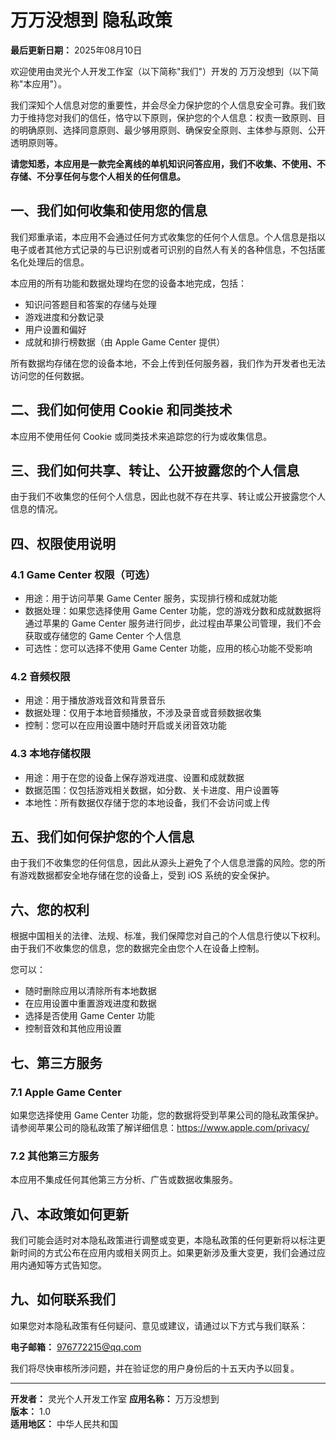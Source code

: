 # 万万没想到 隐私政策

**最后更新日期：** 2025年08月10日

欢迎使用由灵光个人开发工作室（以下简称"我们"）开发的 万万没想到（以下简称"本应用"）。

我们深知个人信息对您的重要性，并会尽全力保护您的个人信息安全可靠。我们致力于维持您对我们的信任，恪守以下原则，保护您的个人信息：权责一致原则、目的明确原则、选择同意原则、最少够用原则、确保安全原则、主体参与原则、公开透明原则等。

**请您知悉，本应用是一款完全离线的单机知识问答应用，我们不收集、不使用、不存储、不分享任何与您个人相关的任何信息。**

## 一、我们如何收集和使用您的信息

我们郑重承诺，本应用不会通过任何方式收集您的任何个人信息。个人信息是指以电子或者其他方式记录的与已识别或者可识别的自然人有关的各种信息，不包括匿名化处理后的信息。

本应用的所有功能和数据处理均在您的设备本地完成，包括：
- 知识问答题目和答案的存储与处理
- 游戏进度和分数记录
- 用户设置和偏好
- 成就和排行榜数据（由 Apple Game Center 提供）

所有数据均存储在您的设备本地，不会上传到任何服务器，我们作为开发者也无法访问您的任何数据。

## 二、我们如何使用 Cookie 和同类技术

本应用不使用任何 Cookie 或同类技术来追踪您的行为或收集信息。

## 三、我们如何共享、转让、公开披露您的个人信息

由于我们不收集您的任何个人信息，因此也就不存在共享、转让或公开披露您个人信息的情况。

## 四、权限使用说明

### 4.1 Game Center 权限（可选）
- 用途：用于访问苹果 Game Center 服务，实现排行榜和成就功能
- 数据处理：如果您选择使用 Game Center 功能，您的游戏分数和成就数据将通过苹果的 Game Center 服务进行同步，此过程由苹果公司管理，我们不会获取或存储您的 Game Center 个人信息
- 可选性：您可以选择不使用 Game Center 功能，应用的核心功能不受影响

### 4.2 音频权限
- 用途：用于播放游戏音效和背景音乐
- 数据处理：仅用于本地音频播放，不涉及录音或音频数据收集
- 控制：您可以在应用设置中随时开启或关闭音效功能

### 4.3 本地存储权限
- 用途：用于在您的设备上保存游戏进度、设置和成就数据
- 数据范围：仅包括游戏相关数据，如分数、关卡进度、用户设置等
- 本地性：所有数据仅存储于您的本地设备，我们不会访问或上传

## 五、我们如何保护您的个人信息

由于我们不收集您的任何信息，因此从源头上避免了个人信息泄露的风险。您的所有游戏数据都安全地存储在您的设备上，受到 iOS 系统的安全保护。

## 六、您的权利

根据中国相关的法律、法规、标准，我们保障您对自己的个人信息行使以下权利。由于我们不收集您的信息，您的数据完全由您个人在设备上控制。

您可以：
- 随时删除应用以清除所有本地数据
- 在应用设置中重置游戏进度和数据
- 选择是否使用 Game Center 功能
- 控制音效和其他应用设置

## 七、第三方服务

### 7.1 Apple Game Center
如果您选择使用 Game Center 功能，您的数据将受到苹果公司的隐私政策保护。请参阅苹果公司的隐私政策了解详细信息：<https://www.apple.com/privacy/>

### 7.2 其他第三方服务
本应用不集成任何其他第三方分析、广告或数据收集服务。

## 八、本政策如何更新

我们可能会适时对本隐私政策进行调整或变更，本隐私政策的任何更新将以标注更新时间的方式公布在应用内或相关网页上。如果更新涉及重大变更，我们会通过应用内通知等方式告知您。

## 九、如何联系我们

如果您对本隐私政策有任何疑问、意见或建议，请通过以下方式与我们联系：

**电子邮箱：** 976772215@qq.com

我们将尽快审核所涉问题，并在验证您的用户身份后的十五天内予以回复。

---

**开发者：** 灵光个人开发工作室
**应用名称：** 万万没想到  
**版本：** 1.0  
**适用地区：** 中华人民共和国
